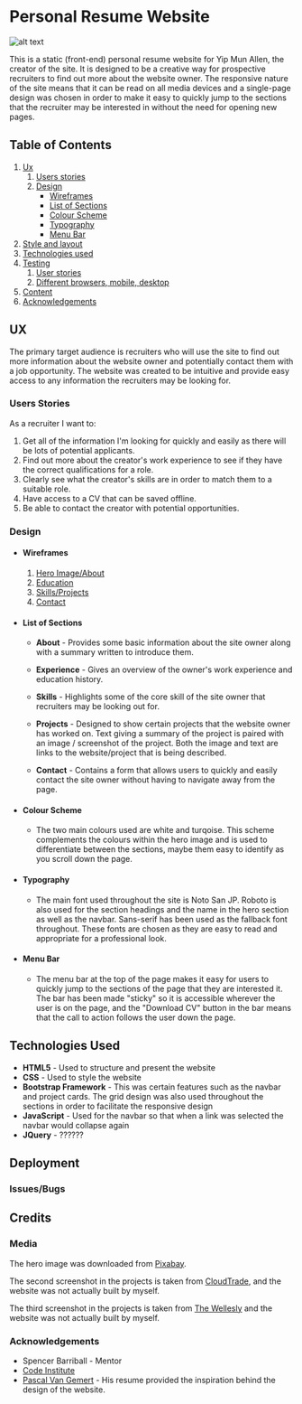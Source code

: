 # Personal Resume Website

![alt text](https://github.com/yipmunallen/First-Milestone-Project/blob/master/assets/images/websitescreenshot.png "Website Screenshot")

This is a static (front-end) personal resume website for Yip Mun Allen, the creator of the site. It is designed to be a creative way for prospective recruiters to find out more about the website owner. 
The responsive nature of the site means that it can be read on all media devices and a single-page design was chosen in order to make it easy to quickly jump 
to the sections that the recruiter may be interested in without the need for opening new pages. 

## Table of Contents
1. [Ux](#ux)
   1. [Users stories](#users-stories)
   1. [Design](#design)
      * [Wireframes](#design)
      * [List of Sections](#list-of-sections)
      * [Colour Scheme](#colour-scheme)
      * [Typography](#typography)
      * [Menu Bar](#menubar)
1. [Style and layout](#style-and-layout)
1. [Technologies used](#technologies-used)
1. [Testing](#testing)
   1. [User stories](#user-stories)
   1. [Different browsers, mobile, desktop](#different-browsers-mobile-desktop)
1. [Content](#content)
1. [Acknowledgements](#acknowledgements)

## UX

The primary target audience is recruiters who will use the site to find out more information about the website owner and potentially contact them with a job opportunity. The website was created to be intuitive and provide easy access to any information the recruiters may be looking for.

 ### Users Stories
As a recruiter I want to:

1. Get all of the information I'm looking for quickly and easily as there will be lots of potential applicants.
1. Find out more about the creator's work experience to see if they have the correct qualifications for a role.
1. Clearly see what the creator's skills are in order to match them to a suitable role.
1. Have access to a CV that can be saved offline.
1. Be able to contact the creator with potential opportunities.

### Design

- #### Wireframes

  1. [Hero Image/About](https://github.com/yipmunallen/First-Milestone-Project/blob/master/assets/images/heroabout.png)
  2. [Education](https://github.com/yipmunallen/First-Milestone-Project/blob/master/assets/images/education.png)
  3. [Skills/Projects](https://github.com/yipmunallen/First-Milestone-Project/blob/master/assets/images/skillsprojects.png)
  4. [Contact](https://github.com/yipmunallen/First-Milestone-Project/blob/master/assets/images/contact.png)

- #### List of Sections 

  -  __About__ -
Provides some basic information about the site owner along with a summary written to introduce them.

  - __Experience__ -
Gives an overview of the owner's work experience and education history.

  - __Skills__ -
Highlights some of the core skill of the site owner that recruiters may be looking out for.

  - __Projects__ -
Designed to show certain projects that the website owner has worked on. Text giving a summary of the project is paired with an image / screenshot of the project. 
Both the image and text are links to the website/project that is being described. 

  - __Contact__ -
Contains a form that allows users to quickly and easily contact the site owner without having to navigate away from the page.

-   #### Colour Scheme
    -   The two main colours used are white and turqoise. This scheme complements the colours within the hero image and is used to differentiate between the sections, maybe them easy to identify as you scroll down the page.

 -   #### Typography
      -   The main font used throughout the site is Noto San JP. Roboto is also used for the section headings and the name in the hero section as well as the navbar. Sans-serif has been used as the fallback font throughout. These fonts are chosen as they are easy to read and appropriate for a professional look.

- #### Menu Bar

   - The menu bar at the top of the page makes it easy for users to quickly jump to the sections of the page that they are interested it. The bar has been made "sticky" so it is accessible wherever the user is on the page, and the "Download CV" button in the bar means that the call to action follows the user down the page.



## Technologies Used

- **HTML5** - Used to structure and present the website
- **CSS** - Used to style the website
- **Bootstrap Framework** - This was certain features such as the navbar and project cards. The grid design was also used throughout the sections in order to facilitate the responsive design
- **JavaScript** - Used for the navbar so that when a link was selected the navbar would collapse again
- **JQuery** - ??????

## Deployment

### Issues/Bugs

## Credits

### Media

The hero image was downloaded from [Pixabay](https://pixabay.com/photos/desktop-tidy-clean-mockup-white-2325627).

The second screenshot in the projects is taken from [CloudTrade](https://cloudtrade.com), and the website was not actually built by myself.

The third screenshot in the projects is taken from [The Wellesly](https://www.marriott.co.uk/hotels/travel/lonwb-the-wellesley-knightsbridge-a-luxury-collection-hotel-london/) and the website 
was not actually built by myself.

### Acknowledgements
- Spencer Barriball - Mentor 
- [Code Institute](https://www.codeinstitute.net/)
- [Pascal Van Gemert](http://www.pascalvangemert.nl/) - His resume provided the inspiration behind the design of the website.

